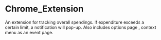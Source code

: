 # Chrome_Extension
An extension for tracking overall spendings. If expenditure exceeds a certain
limit, a notification will pop-up. Also includes options page , context menu as an
event page.
